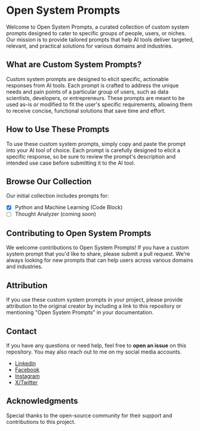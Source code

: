 # **Open System Prompts**

Welcome to Open System Prompts, a curated collection of custom system prompts designed to cater to specific groups of people, users, or niches. Our mission is to provide tailored prompts that help AI tools deliver targeted, relevant, and practical solutions for various domains and industries.

## **What are Custom System Prompts?**

Custom system prompts are designed to elicit specific, actionable responses from AI tools. Each prompt is crafted to address the unique needs and pain points of a particular group of users, such as data scientists, developers, or entrepreneurs. These prompts are meant to be used as-is or modified to fit the user's specific requirements, allowing them to receive concise, functional solutions that save time and effort.

## **How to Use These Prompts**

To use these custom system prompts, simply copy and paste the prompt into your AI tool of choice. Each prompt is carefully designed to elicit a specific response, so be sure to review the prompt's description and intended use case before submitting it to the AI tool.

## **Browse Our Collection**

Our initial collection includes prompts for:

- [x] Python and Machine Learning (Code Block)
- [ ] Thought Analyzer (coming soon) 

## **Contributing to Open System Prompts**

We welcome contributions to Open System Prompts! If you have a custom system prompt that you'd like to share, please submit a pull request. We're always looking for new prompts that can help users across various domains and industries.

## **Attribution**

If you use these custom system prompts in your project, please provide attribution to the original creator by including a link to this repository or mentioning "Open System Prompts" in your documentation.

## **Contact**

If you have any questions or need help, feel free to **open an issue** on this repository. You may also reach out to me on my social media accounts.

- [Linkedin](https://www.linkedin.com/in/isaganijaen)
- [Facebook](https://www.facebook.com/isagani.jaen)
- [Instagram](https://instagram.com/isagani.jaen)
- [X/Twitter](https://twitter.com/isaganijaen)

## **Acknowledgments**

Special thanks to the open-source community for their support and contributions to this project.
